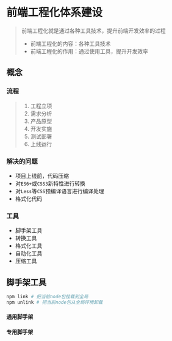 # 前端工程化体系建设

> 前端工程化就是通过各种工具技术，提升前端开发效率的过程
>
> - 前端工程化的内容：各种工具技术
> - 前端工程化的作用：通过使用工具，提升开发效率



## 概念

### 流程

>1. 工程立项
>2. 需求分析
>3. 产品原型
>4. 开发实施
>5. 测试部署
>6. 上线运行

### 解决的问题

- 项目上线前，代码压缩
- 对`ES6+`或`CSS3`新特性进行转换
- 对`Less`等`CSS`预编译语言进行编译处理
- 格式化代码

### 工具

- 脚手架工具
- 转换工具
- 格式化工具
- 自动化工具
- 压缩工具 

## 脚手架工具

```sh
npm link # 把当前node包挂载到全局
npm unlink # 把当前node包从全局环境卸载
```



#### 通用脚手架

#### 专用脚手架